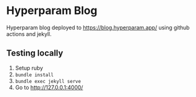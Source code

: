 # Hyperparam Blog

Hyperparam blog deployed to https://blog.hyperparam.app/ using github actions and jekyll.

## Testing locally

1. Setup ruby
2. `bundle install`
3. `bundle exec jekyll serve`
4. Go to http://127.0.0.1:4000/

